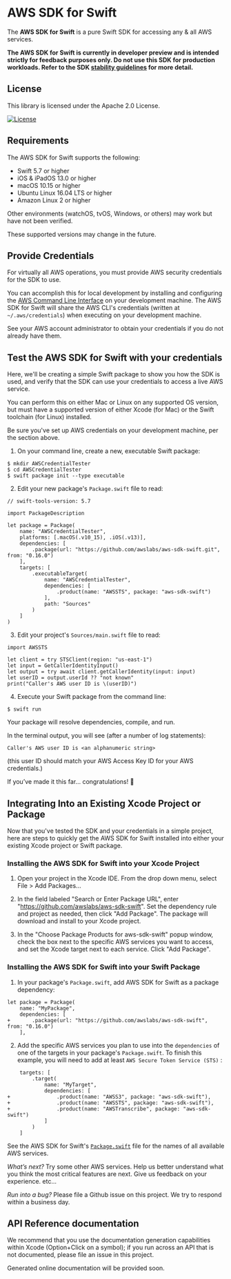 # AWS SDK for Swift

The **AWS SDK for Swift** is a pure Swift SDK for accessing any & all AWS services.

**The AWS SDK for Swift is currently in developer preview and is intended strictly for feedback purposes only. Do not use this SDK for production workloads. Refer to the SDK [stability guidelines](docs/stability.md) for more detail.**

## License

This library is licensed under the Apache 2.0 License. 

[![License][apache-badge]][apache-url]

[apache-badge]: https://img.shields.io/badge/License-Apache%202.0-blue.svg
[apache-url]: LICENSE

## Requirements

The AWS SDK for Swift supports the following:
- Swift 5.7 or higher
- iOS & iPadOS 13.0 or higher
- macOS 10.15 or higher
- Ubuntu Linux 16.04 LTS or higher
- Amazon Linux 2 or higher

Other environments (watchOS, tvOS, Windows, or others) may work but have not been verified.

These supported versions may change in the future.

## Provide Credentials

For virtually all AWS operations, you must provide AWS security credentials for the SDK to use.

You can accomplish this for local development by installing and configuring the
[AWS Command Line Interface](https://docs.aws.amazon.com/cli/latest/userguide/cli-chap-welcome.html)
on your development machine.  The AWS SDK for Swift will share the AWS CLI's credentials (written at
`~/.aws/credentials`) when executing on your development machine.

See your AWS account administrator to obtain your credentials if you do not already have them.

## Test the AWS SDK for Swift with your credentials

Here, we'll be creating a simple Swift package to show you how the SDK is used, and verify that the SDK can use your
credentials to access a live AWS service.

You can perform this on either Mac or Linux on any supported OS version, but must have a supported version of either
Xcode (for Mac) or the Swift toolchain (for Linux) installed.

Be sure you've set up AWS credentials on your development machine, per the section above.

1. On your command line, create a new, executable Swift package:
```
$ mkdir AWSCredentialTester
$ cd AWSCredentialTester
$ swift package init --type executable
```

2. Edit your new package's `Package.swift` file to read:
```
// swift-tools-version: 5.7

import PackageDescription

let package = Package(
    name: "AWSCredentialTester",
    platforms: [.macOS(.v10_15), .iOS(.v13)],
    dependencies: [
        .package(url: "https://github.com/awslabs/aws-sdk-swift.git", from: "0.16.0")
    ],
    targets: [
        .executableTarget(
            name: "AWSCredentialTester",
            dependencies: [
                .product(name: "AWSSTS", package: "aws-sdk-swift")
            ],
            path: "Sources"
        )
    ]
)
```

3. Edit your project's `Sources/main.swift` file to read:
```
import AWSSTS

let client = try STSClient(region: "us-east-1")
let input = GetCallerIdentityInput()
let output = try await client.getCallerIdentity(input: input)
let userID = output.userId ?? "not known"
print("Caller's AWS user ID is \(userID)")
```

4. Execute your Swift package from the command line:
```
$ swift run
```
Your package will resolve dependencies, compile, and run.

In the terminal output, you will see (after a number of log statements):
```
Caller's AWS user ID is <an alphanumeric string>
```
(this user ID should match your AWS Access Key ID for your AWS credentials.)

If you’ve made it this far... congratulations! 🎉

## Integrating Into an Existing Xcode Project or Package

Now that you've tested the SDK and your credentials in a simple project, here are steps to quickly get the AWS SDK for
Swift installed into either your existing Xcode project or Swift package.

### Installing the AWS SDK for Swift into your Xcode Project

1. Open your project in the Xcode IDE.  From the drop down menu, select File > Add Packages...

2. In the field labeled "Search or Enter Package URL", enter "https://github.com/awslabs/aws-sdk-swift".  Set the
dependency rule and project as needed, then click "Add Package". The package will download and install to your Xcode
project.

3. In the "Choose Package Products for aws-sdk-swift" popup window, check the box next to the specific AWS services you
want to access, and set the Xcode target next to each service.  Click "Add Package".

### Installing the AWS SDK for Swift into your Swift Package

1. In your package's `Package.swift`, add AWS SDK for Swift as a package dependency:
```
let package = Package(
    name: "MyPackage",
    dependencies: [
+       .package(url: "https://github.com/awslabs/aws-sdk-swift", from: "0.16.0")
    ],
```

2. Add the specific AWS services you plan to use into the `dependencies` of one of the targets in your package's
`Package.swift`.  To finish this example, you will need to add at least `AWS Secure Token Service (STS)` :
```
    targets: [
        .target(
            name: "MyTarget", 
            dependencies: [
+               .product(name: "AWSS3", package: "aws-sdk-swift"),
+               .product(name: "AWSSTS", package: "aws-sdk-swift"),
+               .product(name: "AWSTranscribe", package: "aws-sdk-swift")
            ]
        )
    ]
```
See the AWS SDK for Swift's [`Package.swift`](Package.swift) file for the names of all available AWS services.

*What’s next?*
Try some other AWS services.  Help us better understand what you think the most critical features are next.  Give us
feedback on your experience. etc...

*Run into a bug?*
Please file a Github issue on this project.  We try to respond within a business day. 

## API Reference documentation
We recommend that you use the documentation generation capabilities within Xcode (Option+Click on a symbol); if you run
across an API that is not documented, please file an issue in this project.

Generated online documentation will be provided soon.

